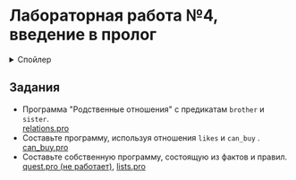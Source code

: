 
# Лабораторная работа №4, введение в пролог

<details>
<summary>Спойлер</summary>
Я этот бред позорный уже защищал на одном из практических занятий. Заливаю на всякий случай.
</details>

## Задания

- Программа "Родственные отношения" с предикатам `brother` и `sister`.  
  [relations.pro](https://github.com/rtu-mirea/laboratornaya-rabota-4-znakomstvo-s-prolog-BearPro/blob/master/source/relations.pro)
- Составьте программу, используя отношения `likes` и `can_buy` .  
  [can_buy.pro](https://github.com/rtu-mirea/laboratornaya-rabota-4-znakomstvo-s-prolog-BearPro/blob/master/source/can_buy.pro)
- Составьте собственную программу, состоящую из фактов и правил.  
  [quest.pro (не работает)](https://github.com/rtu-mirea/laboratornaya-rabota-4-znakomstvo-s-prolog-BearPro/blob/master/source/quest.pro),
  [lists.pro](https://github.com/rtu-mirea/laboratornaya-rabota-4-znakomstvo-s-prolog-BearPro/blob/master/source/lists.pro)
  
